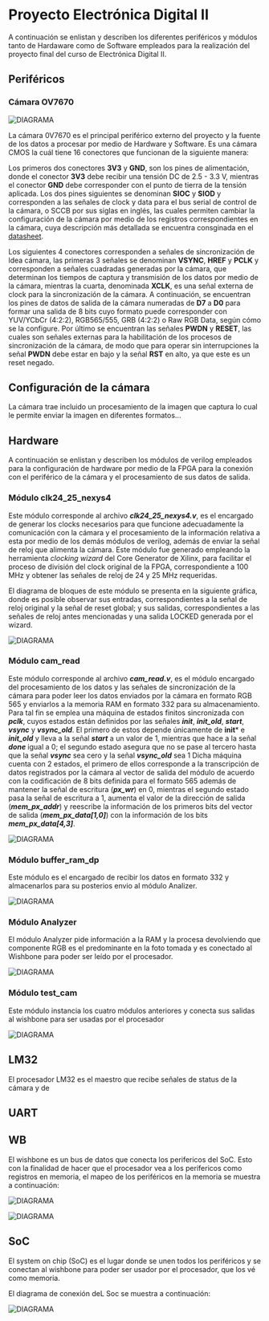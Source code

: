 # Proyecto Electrónica Digital II

A continuación se enlistan y describen los diferentes periféricos y módulos tanto de Hardaware como de Software empleados para la realización del proyecto final del curso de Electrónica Digital II.

## Periféricos

### Cámara OV7670

![DIAGRAMA](./figs/camara-ov7670.jpg)


La cámara 0V7670 es el principal periférico externo del proyecto y la fuente de los datos a procesar por medio de Hardware y Software. Es una cámara CMOS la cuál tiene 16 conectores que funcionan de la siguiente manera:

Los primeros dos conectores **3V3** y **GND**, son los pines de alimentación, donde el conector **3V3** debe recibir una tensión DC de 2.5 - 3.3 V, mientras el conector **GND** debe corresponder con el punto de tierra de la tensión aplicada. Los dos pines siguientes se denominan **SIOC** y **SIOD** y corresponden a las señales de clock y data para el bus serial de control de la cámara, o SCCB por sus siglas en inglés, las cuales permiten cambiar la configuración de la cámara por medio de los registros correspondientes en la cámara, cuya descripción más detallada se encuentra consginada en el [datasheet](https://github.com/unal-edigital2-2019-2/work03-lm32-grupo-1/blob/master/docs/datasheet/OV7670_2006.pdf).

Los siguientes 4 conectores corresponden a señales de sincronización de ldea cámara, las primeras 3 señales se denominan **VSYNC**, **HREF** y **PCLK** y corresponden a señales cuadradas generadas por la cámara, que determinan los tiempos de captura y transmisión de los datos por medio de la cámara, mientras la cuarta, denominada **XCLK**, es una señal externa de clock para la sincronización de la cámara. A continuación, se encuentran los pines de datos de salida de la cámara numeradas de **D7** a **D0** para formar una salida de 8 bits cuyo formato puede corresponder con YUV/YCbCr (4:2:2), RGB565/555, GRB (4:2:2) o Raw RGB Data, según cómo se la configure. Por último se encuentran las señales **PWDN** y **RESET**, las cuales son señales externas para la habilitación de los procesos de sincronización de la cámara, de modo que para operar sin interrupciones la señal **PWDN** debe estar en bajo y la señal **RST** en alto, ya que este es un reset negado.


## Configuración de la cámara
La cámara trae incluido un procesamiento de la imagen que captura lo cual le permite enviar la imagen en diferentes formatos...

## Hardware

A continuación se enlistan y describen los módulos de verilog empleados para la configuración de hardware por medio de la FPGA para la conexión con el periférico de la cámara y el procesamiento de sus datos de salida.

### Módulo clk24_25_nexys4
Este módulo corresponde al archivo ***clk24_25_nexys4.v***, es el encargado de generar los clocks necesarios para que funcione adecuadamente la comunicación con la cámara y el procesamiento de la información relativa a esta por medio de los demás módulos de verilog, además de enviar la señal de reloj que alimenta la cámara. Este módulo fue generado empleando la herramienta *clocking wizard* del Core Generator de Xilinx, para facilitar el proceso de división del clock original de la FPGA, correspondiente a 100 MHz y obtener las señales de reloj de 24 y 25 MHz requeridas.

El diagrama de bloques de este módulo se presenta en la siguiente gráfica, donde es posible observar sus entradas, correspondientes a la señal de reloj original y la señal de reset global; y sus salidas, correspondientes a las señales de reloj antes mencionadas y una salida LOCKED generada por el wizard.

![DIAGRAMA](./figs/clk24_Block.jpeg)


### Módulo cam_read

Este módulo corresponde al archivo ***cam_read.v***, es el módulo encargado del procesamiento de los datos y las señales de sincronización de la cámara para poder leer los datos enviados por la cámara en formato RGB 565 y enviarlos a la memoria RAM en formato 332 para su almacenamiento. Para tal fin se emplea una máquina de estados finitos sincronizada con ***pclk***, cuyos estados están definidos por las señales ***init***, ***init_old***, ***start***, ***vsync*** y ***vsync_old***. El primero de estos depende únicamente de **init*** e ***init_old*** y lleva a la señal ***start*** a un valor de 1, mientras que hace a la señal ***done*** igual a 0; el segundo estado asegura que no se pase al tercero hasta que la señal ***vsync*** sea cero y la señal ***vsync_old*** sea 1
Dicha máquina cuenta con 2 estados, el primero de ellos corresponde a la transcripción de datos registrados por la cámara al vector de salida del módulo de acuerdo con la codificación de 8 bits definida para el formato 565 además de mantener la señal de escritura (***px_wr***) en 0, mientras el segundo estado pasa la señal de escritura a 1, aumenta el valor de la dirección de salida (***mem_px_addr***) y reescribe la información de los primeros bits del vector de salida (***mem_px_data[1,0]***) con la información de los bits ***mem_px_data[4,3]***.

![DIAGRAMA](./figs/read_Block.jpeg)

### Módulo buffer_ram_dp
Este módulo es el encargado de recibir los datos en formato 332 y almacenarlos para su posterios envio al módulo Analizer.

![DIAGRAMA](./figs/Buffer_Block.jpeg)


### Módulo Analyzer
El módulo Analyzer pide información a la RAM y la procesa devolviendo que componente RGB es el predominante en la foto tomada y es conectado al Wishbone para poder ser leído por el procesador.  

![DIAGRAMA](./figs/Analyzer_Block.jpeg)

### Módulo test_cam
Este módulo instancia los cuatro módulos anteriores y conecta sus salidas al wishbone para ser usadas por el procesador

![DIAGRAMA](./figs/Test_Block.jpeg)


## LM32
El procesador LM32 es el maestro que recibe señales de status de la cámara y de 

## UART

## WB

El wishbone es un bus de datos que conecta los perifericos del SoC. Esto con la finalidad de hacer que el procesador vea a los perifericos como registros en memoria, el mapeo de los periféricos en la memoria se muestra a continuación:

![DIAGRAMA](./figs/WB_MemMap.jpeg)


![DIAGRAMA](./figs/WB_MemMap1.jpeg)

## SoC

El system on chip (SoC) es el lugar donde se unen todos los periféricos y se conectan al wishbone para poder ser usador por el procesador, que los vé como memoria.

El diagrama de conexión deL Soc se muestra a continuación:

![DIAGRAMA](./figs/SoC_Block.jpeg)
